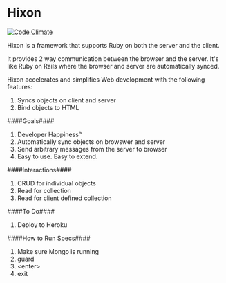 Hixon
=========

[![Code Climate](https://codeclimate.com/github/georgeu2000/hixon/badges/gpa.svg)](https://codeclimate.com/github/georgeu2000/hixon)

Hixon is a framework that supports Ruby on both the server and the client. 

It provides 2 way communication between the browser and the server. It's like Ruby on Rails where the browser and server are automatically synced.

Hixon accelerates and simplifies Web development with the following features:
1. Syncs objects on client and server
2. Bind objects to HTML


####Goals####
1. Developer Happiness&trade;
1. Automatically sync objects on browswer and server
1. Send arbitrary messages from the server to browser
1. Easy to use. Easy to extend.


####Interactions####
1. CRUD for individual objects
2. Read for collection
1. Read for client defined collection 


####To Do####
1. Deploy to Heroku


####How to Run Specs####
1. Make sure Mongo is running
1. guard
1. &lt;enter&gt;
2. exit